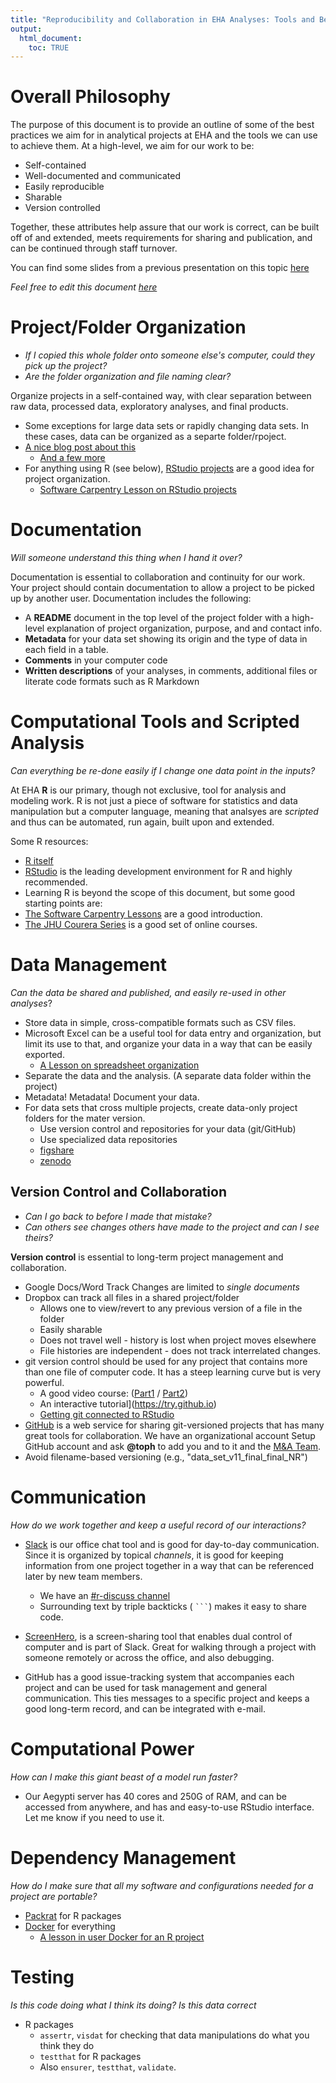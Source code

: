 ```yaml
---
title: "Reproducibility and Collaboration in EHA Analyses: Tools and Best Practices"
output:
  html_document:
    toc: TRUE
---
```



Overall Philosophy
==================

The purpose of this document is to provide an outline of some of the best
practices we aim for in analytical projects at EHA and the tools we can use to
achieve them. At a high-level, we aim for our work to be:

-   Self-contained
-   Well-documented and communicated
-   Easily reproducible
-   Sharable
-   Version controlled

Together, these attributes help assure that our work is correct, can be built
off of and extended, meets requirements for sharing and publication, and can be
continued through staff turnover.

You can find some slides from a previous presentation on this topic
[here](selfish-reproducibility-NR-2016-01-26.pdf)

*Feel free to edit this document
[here](https://github.com/ecohealthalliance/eha-reproducibility/reproducibility-collaboration-eha-tools.Rmd)*

Project/Folder Organization
===========================

-   *If I copied this whole folder onto someone else's computer, could they pick
    up the project?*
-   *Are the folder organization and file naming clear?*

Organize projects in a self-contained way, with clear separation between raw
data, processed data, exploratory analyses, and final products.

-   Some exceptions for large data sets or rapidly changing data sets. In these
    cases, data can be organized as a separte folder/rpoject.
-   [A nice blog post about
    this](http://nicercode.github.io/blog/2013-05-17-organising-my-project/)
    -   [And a few
        more](https://discuss.ropensci.org/t/resources-on-project-directory-organization/340)
-   For anything using R (see below), [RStudio
    projects](https://support.rstudio.com/hc/en-us/articles/200526207-Using-Projects)
    are a good idea for project organization.
    -   [Software Carpentry Lesson on RStudio
        projects](http://swcarpentry.github.io/r-novice-gapminder/02-project-intro.html)

Documentation
=============

*Will someone understand this thing when I hand it over?*

Documentation is essential to collaboration and continuity for our work. Your
project should contain documentation to allow a project to be picked up by
another user. Documentation includes the following:

-   A **README** document in the top level of the project folder with a
    high-level explanation of project organization, purpose, and and
    contact info.
-   **Metadata** for your data set showing its origin and the type of data in
    each field in a table.
-   **Comments** in your computer code
-   **Written descriptions** of your analyses, in comments, additional files or
    literate code formats such as R Markdown

Computational Tools and Scripted Analysis
=========================================

*Can everything be re-done easily if I change one data point in the inputs?*

At EHA **R** is our primary, though not exclusive, tool for analysis and
modeling work. R is not just a piece of software for statistics and data
manipulation but a computer language, meaning that analsyes are *scripted* and
thus can be automated, run again, built upon and extended.

Some R resources:

-   [R itself](https://cran.r-project.org/)
-   [RStudio](https://www.rstudio.com/) is the leading development environment
    for R and highly recommended.
-   Learning R is beyond the scope of this document, but some good starting
    points are:
-   [The Software Carpentry
    Lessons](http://swcarpentry.github.io/r-novice-gapminder/) are a
    good introduction.
-   [The JHU Courera
    Series](https://www.coursera.org/specializations/jhu-data-science) is a good
    set of online courses.

Data Management
===============

*Can the data be shared and published, and easily re-used in other analyses*?

-   Store data in simple, cross-compatible formats such as CSV files.
-   Microsoft Excel can be a useful tool for data entry and organization, but
    limit its use to that, and organize your data in a way that can be
    easily exported.
    -   [A Lesson on spreadsheet
        organization](http://www.datacarpentry.org/spreadsheet-ecology-lesson/)
-   Separate the data and the analysis. (A separate data folder within
    the project)
-   Metadata! Metadata! Document your data.
-   For data sets that cross multiple projects, create data-only project folders
    for the mater version.
    -   Use version control and repositories for your data (git/GitHub)
    -   Use specialized data repositories
    -   [figshare](https://figshare.com/)
    -   [zenodo](https://zenodo.org/)

Version Control and Collaboration
---------------------------------

-   *Can I go back to before I made that mistake?*
-   *Can others see changes others have made to the project and can I see
    theirs?*

**Version control** is essential to long-term project management and
collaboration.

-   Google Docs/Word Track Changes are limited to *single documents*
-   Dropbox can track all files in a shared project/folder
    -   Allows one to view/revert to any previous version of a file in the
        folder
    -   Easily sharable
    -   Does not travel well - history is lost when project moves elsewhere
    -   File histories are independent - does not track interrelated changes.
-   git version control should be used for any project that contains more than
    one file of computer code. It has a steep learning curve but is
    very powerful.
    -   A good video course:
        ([Part1](https://www.youtube.com/watch?v=IpUDlhh8I2E) /
        [Part2](%5Bhttps://www.youtube.com/watch?v=S8TLL05qVFg))
    -   An interactive tutorial\](https://try.github.io)
    -   [Getting git connected to RStudio](http://r-pkgs.had.co.nz/git.html)
-   [GitHub](http://github.com) is a web service for sharing git-versioned
    projects that has many great tools for collaboration. We have an
    organizational account Setup GitHub account and ask **@toph** to add you and
    to it and the [M&A
    Team](https://github.com/orgs/ecohealthalliance/teams/modeling-analytics/repositories).
-   Avoid filename-based versioning (e.g., "data\_set\_v11\_final\_final\_NR")

Communication
=============

*How do we work together and keep a useful record of our interactions?*

-   [Slack](https://eha.slack.com/) is our office chat tool and is good for
    day-to-day communication. Since it is organized by topical *channels*, it is
    good for keeping information from one project together in a way that can be
    referenced later by new team members.
    -   We have an [\#r-discuss
        channel](https://eha.slack.com/messages/r-discuss/)
    -   Surrounding text by triple backticks ( ```` ``` ````) makes it easy to
        share code.
-   [ScreenHero](https://eha.slack.com/screenhero), is a screen-sharing tool
    that enables dual control of computer and is part of Slack. Great for
    walking through a project with someone remotely or across the office, and
    also debugging.

-   GitHub has a good issue-tracking system that accompanies each project and
    can be used for task management and general communication. This ties
    messages to a specific project and keeps a good long-term record, and can be
    integrated with e-mail.

Computational Power
===================

*How can I make this giant beast of a model run faster?*

-   Our Aegypti server has 40 cores and 250G of RAM, and can be accessed from
    anywhere, and has and easy-to-use RStudio interface. Let me know if you need
    to use it.

Dependency Management
=====================

*How do I make sure that all my software and configurations needed for a project
are portable?*

-   [Packrat](https://rstudio.github.io/packrat/) for R packages
-   [Docker](https://www.docker.com/) for everything
    -   [A lesson in user Docker for an R
        project](http://ropenscilabs.github.io/r-docker-tutorial/)

Testing
=======

*Is this code doing what I think its doing? Is this data correct*

-   R packages
    -   `assertr`, `visdat` for checking that data manipulations do what you
        think they do
    -   `testthat` for R packages
    -   Also `ensurer`, `testthat`, `validate`.

